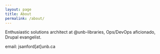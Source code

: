 ```yaml
---
layout: page
title: About
permalink: /about/
---
```


Enthusiastic solutions architect at @unb-libraries, Ops/DevOps aficionado, Drupal evangelist.

email: jsanford[at]unb.ca
